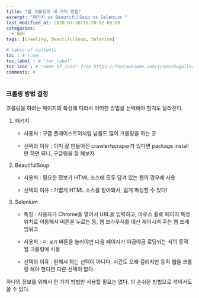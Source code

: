 ```yaml
---
title: "웹 크롤링의 세 가지 방법"
excerpt: "패키지 vs BeautifulSoup vs Selenium "
last_modified_at: 2020-07-30T16:20:02-05:00
categories:
  - Web
tags: [Crawling, BeautifulSoup, Selenium]

# table of contents
toc : # true
toc_label : # "toc_label"
toc_icon : # "name_of_icon" from https://fontawesome.com/icons?d=gallery&s=solid&m=free
comments: # 
---
```




### 크롤링 방법 결정

크롤링을 하려는 페이지의 특성에 따라서 어떠한 방법을 선택해야 할지도 달라진다.



1. 패키지

   - 사용처 : 구글 플레이스토어처럼 남들도 많이 크롤링을 하는 곳

   - 선택의 이유 : 이미 잘 만들어진 crawler/scraper가 있다면 package install만 하면 되니, 구글링을 잘 해보자

     

2. BeautifulSoup

   - 사용처 : 필요한 정보가 HTML 소스에 모두 담겨 있는 웹의 경우에 사용

   - 선택의 이유 : 가볍게 HTML 소스를 받아와서, 쉽게 파싱할 수 있다!

     

3. Selenium

   - 특징 : 사용자가 Chrome을 열어서 URL을 입력하고, 마우스 휠로 페이지 특정 위치로 이동해서 버튼을 누르는 등, 웹 브라우저를 대신 제어시켜 주는 웹 프레임워크

   - 사용처 : `더 보기` 버튼을 눌러야만 다음 페이지가 야금야금 로딩되는 식의 동적 웹 크롤링에 사용

   - 선택의 이유 : 원해서 하는 선택이 아니다. 시간도 오래 걸리지만 동적 웹을 크롤링 해야 한다면 다른 선택이 없다.

     

하나의 정보를 위해서 한 가지 방법만 사용할 필요는 없다. 더 손쉬운 방법으로 섞어서도 쓸 수 있다.
